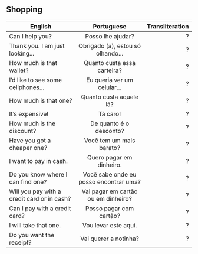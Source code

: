 ## Shopping


| English        | Portuguese           | Transliteration  |
| ------------- |:-------------:| -----:|
| Can I help you? | Posso lhe ajudar? | ? |
| Thank you. I am just looking... | Obrigado (a), estou só olhando... | ? |
| How much is that wallet? | Quanto custa essa carteira? | ? |
| I’d like to see some cellphones...| Eu queria ver um celular... | ? |
| How much is that one? | Quanto custa aquele lá? | ? |
| It’s expensive!| Tá caro! | ? |
| How much is the discount?| De quanto é o desconto? | ? |
| Have you got a cheaper one?| Você tem um mais barato? | ? |
| I want to pay in cash.| Quero pagar em dinheiro. | ? |
| Do you know where I can find one?| Você sabe onde eu posso encontrar uma? | ? |
| Will you pay with a credit card or in cash?| Vai pagar em cartão ou em dinheiro? | ? |
| Can I pay with a credit card?| Posso pagar com cartão? | ? |
| I will take that one.|  Vou levar este aqui. | ? |
| Do you want the receipt?|  Vai querer a notinha? | ? |
